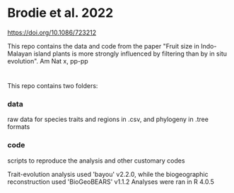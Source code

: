 # Brodie et al. 2022 
https://doi.org/10.1086/723212

This repo contains the data and code from the paper "Fruit size in Indo-Malayan island plants is more strongly influenced by filtering than by in situ evolution".
Am Nat x, pp-pp  


#
This repo contains two folders: 
### data
raw data for species traits and regions in .csv, and phylogeny in .tree formats

### code
scripts to reproduce the analysis and other customary codes

Trait-evolution analysis used 'bayou' v2.2.0, while the biogeographic reconstruction used 'BioGeoBEARS' v1.1.2
Analyses were ran in R 4.0.5 
